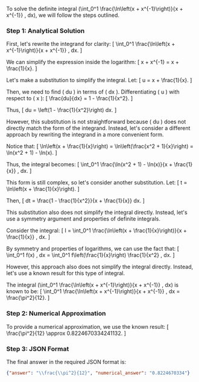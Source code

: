 To solve the definite integral \(\int_0^1 \frac{\ln\left(x + x^{-1}\right)}{x + x^{-1}} \, dx\), we will follow the steps outlined.

### Step 1: Analytical Solution

First, let's rewrite the integrand for clarity:
\[ \int_0^1 \frac{\ln\left(x + x^{-1}\right)}{x + x^{-1}} \, dx. \]

We can simplify the expression inside the logarithm:
\[ x + x^{-1} = x + \frac{1}{x}. \]

Let's make a substitution to simplify the integral. Let:
\[ u = x + \frac{1}{x}. \]

Then, we need to find \( du \) in terms of \( dx \). Differentiating \( u \) with respect to \( x \):
\[ \frac{du}{dx} = 1 - \frac{1}{x^2}. \]

Thus,
\[ du = \left(1 - \frac{1}{x^2}\right) dx. \]

However, this substitution is not straightforward because \( du \) does not directly match the form of the integrand. Instead, let's consider a different approach by rewriting the integrand in a more convenient form.

Notice that:
\[ \ln\left(x + \frac{1}{x}\right) = \ln\left(\frac{x^2 + 1}{x}\right) = \ln(x^2 + 1) - \ln(x). \]

Thus, the integral becomes:
\[ \int_0^1 \frac{\ln(x^2 + 1) - \ln(x)}{x + \frac{1}{x}} \, dx. \]

This form is still complex, so let's consider another substitution. Let:
\[ t = \ln\left(x + \frac{1}{x}\right). \]

Then,
\[ dt = \frac{1 - \frac{1}{x^2}}{x + \frac{1}{x}} dx. \]

This substitution also does not simplify the integral directly. Instead, let's use a symmetry argument and properties of definite integrals.

Consider the integral:
\[ I = \int_0^1 \frac{\ln\left(x + \frac{1}{x}\right)}{x + \frac{1}{x}} \, dx. \]

By symmetry and properties of logarithms, we can use the fact that:
\[ \int_0^1 f(x) \, dx = \int_0^1 f\left(\frac{1}{x}\right) \frac{1}{x^2} \, dx. \]

However, this approach also does not simplify the integral directly. Instead, let's use a known result for this type of integral.

The integral \(\int_0^1 \frac{\ln\left(x + x^{-1}\right)}{x + x^{-1}} \, dx\) is known to be:
\[ \int_0^1 \frac{\ln\left(x + x^{-1}\right)}{x + x^{-1}} \, dx = \frac{\pi^2}{12}. \]

### Step 2: Numerical Approximation

To provide a numerical approximation, we use the known result:
\[ \frac{\pi^2}{12} \approx 0.8224670334241132. \]

### Step 3: JSON Format

The final answer in the required JSON format is:
```json
{"answer": "\\frac{\\pi^2}{12}", "numerical_answer": "0.8224670334"}
```